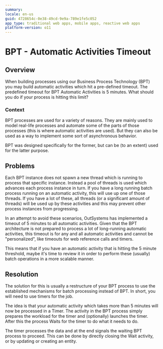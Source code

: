 ```yaml
---
summary:
locale: en-us
guid: 4728654c-0e38-49cd-9e9a-789e1fe5c052
app_type: traditional web apps, mobile apps, reactive web apps
platform-version: o11
---
```


# BPT - Automatic Activities Timeout

## Overview

When building processes using our Business Process Technology (BPT) you may build automatic activities which hit a pre-defined timeout. The predefined timeout for BPT Automatic Activities is 5 minutes. What should you do if your process is hitting this limit?

### Context

BPT processes are used for a variety  of reasons. They are mainly used to model real-life processes and automate some of the parts of those processes (this is where automatic activities are used). But they can also be used as a way to implement some sort of asynchronous behavior.

BPT was designed specifically for the former, but can be (to an extent) used for the latter purpose.

## Problems

Each BPT instance does not spawn a new thread which is running to process that specific instance. Instead a pool of threads is used which advances each process instance in turn. If you have a long running batch process running on an automatic activity, this will use up one of those threads. If you have a lot of these, all threads (or a significant amount of threads) will be used up by these activities and this may prevent other process instances from progressing.

In an attempt to avoid these scenarios, OutSystems has implemented a timeout of 5 minutes to all automatic activities. Given  that the BPT architecture is not prepared to process a lot of long-running automatic activities, this timeout is for any and all automatic activities and cannot be "personalized", like timeouts for web reference calls and timers.

This means that if you have an automatic activity that is hitting the 5 minute threshold, maybe it's time to review it in order to perform these (usually) batch operations in a more scalable manner.

## Resolution

The solution for this is usually a restructure of your BPT process to use the established mechanisms for batch processing instead of BPT. In short, you will need to use timers for the job.

The idea is that your automatic activity which takes more than 5 minutes will now be processed in a Timer. The activity in the BPT process simply prepares the workload for the timer and (optionally) launches the timer. After this the process Waits for the timer to do what it needs to do.

The timer processes the data and at the end signals the waiting BPT process to proceed. This can be done by directly closing the Wait activity, or by updating or creating an entity.

